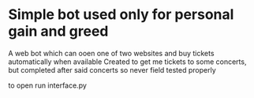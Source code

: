 # Simple bot used only for personal gain and greed

A web bot which can ooen one of two websites and buy tickets automatically when available
Created to get me tickets to some concerts, but completed after said concerts so never field tested properly

to open run interface.py